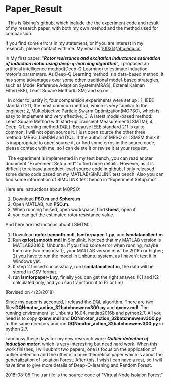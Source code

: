 # Paper_Result
  
  
   This is Qixing's github, which include the the experiment code and result of my research paper, with both my own method and the method used for comparision.
  
   
   If you find some errors in my statement, or if you are interest in my research, please contact with me. My email is 10031@ahu.edu.cn.
 
   
   In My first paper: "***Rotor resistance and excitation inductance estimation of induction motor using deep-q-learning algorithm***", I proposed an artificial intelligence method(Deep-Q Learning) to estimate induction motor's parameters. As Deep-Q Learning method is a data-based method, it has some advantages over some other traditional model-based strategies, such as Model Reference Adaption System(MRAS), Extenal Kalman Filter(EKF), Least Square Method(LSM) and so on.
  
   
   In order to justify it, four comparision experiments were set up : 1, IEEE standard 211, the most common method, which is very familiar to the engineer; 2, Multiobjective Particle Swarm Optimization(MOPSO), which is easy to implement and very effective; 3, A latest model-based method: Least Square Method with start-up Transient Measurement(LSMTM); 4, Deep-Q Learning method(DQL). Because IEEE standard 211 is quite common, I will not open source it. I just open source the other three method: MPSO, LSMSM and DQL. If the author of MPSO or LSMSM think it is inappropriate to open source it, or find some erros in the  source code, please contack with me, so I can delete it or revise it at your request.
   
   The experiment is implemented in my test bench, you can read anoter document "Experiment Setup.md" to find more details. However, as it is difficult to release a product-level source code in github, I only released some demo code based on my MATLAB/SIMULINK test bench. Also you can find some information of SIMULINK test bench in  "Experiment Setup.md".
   
   Here are  instructions about MOPSO:

    
1. Download **PSO.m** and **Sphere.m**
2. Open MATLAB, run **PSO.m**.
3. When running finised, open workspace, find **Gbest**, open it.
4. you can get the estimated rotor resistance value.

   

   
   
  And here are instructions about LSMTM:

1. Download **qxforLsmooth.mdl**, **lsmforpaper-1.py**, and **lsmdatacollect.m**
2. Run **qxforLsmooth.mdl** in Simulink. Noticed that my MATLAB version is MATLAB2016.b, Unbuntu. If you find some error when running, maybe there are two reasons: 1), your MATLAB verson must be 2016b or higher; 2) you have to run the model in Unbuntu system, as I haven't test it in Windows yet.
3. If step 2 finised successfully, run **lsmdatacollect.m**, the data will be stored in CSV format.
4. run **lsmforpaper-1.py**, finially you can get the right answer. (K1 and K2 calculated only, and you can transform it to Rr or Lm)
   
   
   

  (Revised on 4/23/2018) 
  
  Since my paper is accepted, I releasd the DQL algorithm. There are two files:**DQNmotor_action_32batchnewenv300.py** and **qxenv.mdl**. The running environment is: Unbuntu 16.04, matlab2016b and python2.7. All you need is to copy **qxenv.mdl** and **DQNmotor_action_32batchnewenv300.py** to the same directory and run **DQNmotor_action_32batchnewenv300.py** in python 2.7.
  
  I am busy these days for my new research work: ***Outlier detection of Induction motor***, which is very interesting but need hard work. When this work finishes, I will  submit two papers, one is focus on the application of outlier detection and the other is a pure theoretical paper which is about the generalization of Isolation Forest. After this, I wish I can have a rest, so I will have time to give more details of Deep-Q-learning and Random Forest. 
  
  
  2018-08-05
  The .rar file is the source code of "Virtual Node Isolaion Forest"
